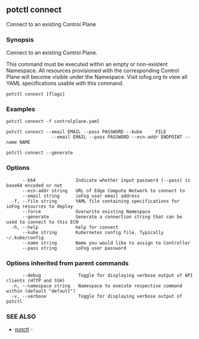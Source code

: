 ## potctl connect

Connect to an existing Control Plane

### Synopsis

Connect to an existing Control Plane.

This command must be executed within an empty or non-existent Namespace.
All resources provisioned with the corresponding Control Plane will become visible under the Namespace.
Visit iofog.org to view all YAML specifications usable with this command.

```
potctl connect [flags]
```

### Examples

```
potctl connect -f controlplane.yaml

potctl connect --email EMAIL --pass PASSWORD --kube     FILE 
                 --email EMAIL --pass PASSWORD --ecn-addr ENDPOINT --name NAME

potctl connect --generate
```

### Options

```
      --b64               Indicate whether input password (--pass) is base64 encoded or not
      --ecn-addr string   URL of Edge Compute Network to connect to
      --email string      ioFog user email address
  -f, --file string       YAML file containing specifications for ioFog resources to deploy
      --force             Overwrite existing Namespace
      --generate          Generate a connection string that can be used to connect to this ECN
  -h, --help              help for connect
      --kube string       Kubernetes config file. Typically ~/.kube/config
      --name string       Name you would like to assign to Controller
      --pass string       ioFog user password
```

### Options inherited from parent commands

```
      --debug              Toggle for displaying verbose output of API clients (HTTP and SSH)
  -n, --namespace string   Namespace to execute respective command within (default "default")
  -v, --verbose            Toggle for displaying verbose output of potctl
```

### SEE ALSO

* [potctl](potctl.md)	 - 



